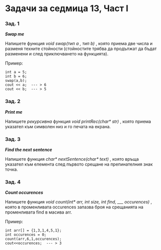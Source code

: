 ﻿# Задачи за седмица 13, Част I

### Зад. 1

**_Swap me_**

Напишете функция _void swap(тип а , тип  b)_ , която приема две числа и разменя техните стойности (стойностите трябва да продължат да бъдат разменени и след приключването на функцията).

Пример:

	int a = 5;
	int b = 6;
	swap(a,b);
	cout << a;  --- > 6
	cout << b;  --- > 5

### Зад. 2

**_Print me_**

Напишете _рекурсивна_ функция _void printRec(char* str)_ , която приема указател към символен низ и го печата на екрана.

### Зад. 3

**_Find the next sentence_**

Напишете функция _char* nextSentence(char* text)_ , която връща указател към елемента след първото срещане на препинателния знак точка.

### Зад. 4

**_Count occurences_**

Напишете функция _void count(int* arr, int size, int find, ___ occurences)_ , която в променливата occurences запазва броя на срещанията на променливата find в масива arr.

Пример:

	int arr[] = {1,3,1,4,5,1};
	int occurences = 0;
	count(arr,6,1,occurences);
	cout<<occurences;  --- > 3

